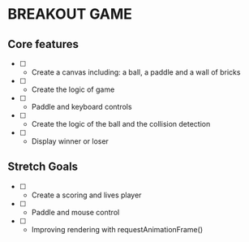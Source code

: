 # BREAKOUT GAME

## Core features

- [ ] - Create a canvas including: a ball, a paddle and a wall of bricks
- [ ] - Create the logic of game
- [ ] - Paddle and keyboard controls
- [ ] - Create the logic of the ball and the collision detection
- [ ] - Display winner or loser

## Stretch Goals

- [ ] - Create a scoring and lives player
- [ ] - Paddle and mouse control
- [ ] - Improving rendering with requestAnimationFrame()
